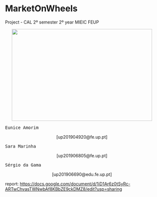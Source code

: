 # MarketOnWheels

Project - CAL 2º semester 2º year MIEIC FEUP

<p align="center">
  <img width="460" height="300" src="https://user-images.githubusercontent.com/40336261/115966058-e0452b80-a523-11eb-886d-3c0a4fd6a748.png">
</p>

<p align="center">
<pre>
Eunice Amorim                                                  up201904920
</pre>
</p>
<p align="center">
[up201904920@fe.up.pt]  
</p>
<p align="center">
<pre>
Sara Marinha                                                   up201906805
</pre>
</p>
<p align="center">
[up201906805@fe.up.pt]
</p>
<p align="center">
<pre>
Sérgio da Gama                                                 up201906690
</pre>
</p>
<p align="center">
[up201906690@edu.fe.up.pt]
</p>
          

report: https://docs.google.com/document/d/1iD1Ar6z0tSyRc-ARTwChvasTWNwbAf8KBbZE9ckDMZ8/edit?usp=sharing

